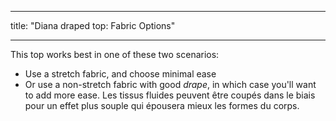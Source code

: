 - - -
title: "Diana draped top: Fabric Options"
- - -

This top works best in one of these two scenarios:

- Use a stretch fabric, and choose minimal ease
- Or use a non-stretch fabric with good _drape_, in which case you'll want to add more ease. Les tissus fluides peuvent être coupés dans le biais pour un effet plus souple qui épousera mieux les formes du corps.
